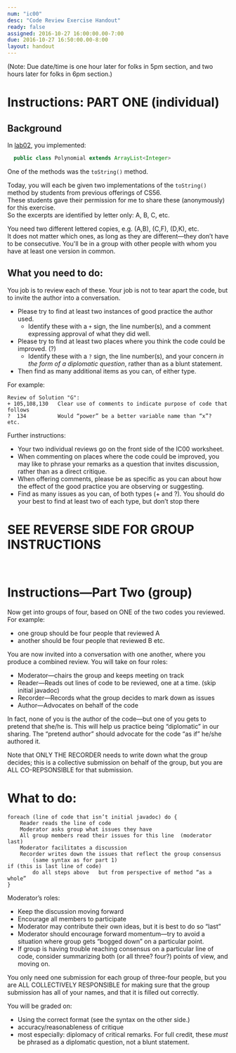 ```yaml
---
num: "ic00"
desc: "Code Review Exercise Handout"
ready: false
assigned: 2016-10-27 16:00:00.00-7:00
due: 2016-10-27 16:50:00.00-8:00
layout: handout
---
```


(Note: Due date/time is one hour later for folks in 5pm section, and two hours later for folks in 6pm section.)

# Instructions: PART ONE (individual)

## Background

In [lab02](/labs/lab02/), you implemented:

```java
  public class Polynomial extends ArrayList<Integer>
```
One of the methods was the `toString()` method.   

Today, you will each be given two implementations of the `toString()` method by students from previous offerings of CS56.  
These students gave their permission for me to share these (anonymously) for this exercise.      
So the excerpts are identified by letter only: A, B, C, etc.

You need two different lettered copies, e.g. (A,B), (C,F), (D,K), etc.    
It does not matter which ones, as long as they are different—they don’t have to be consecutive.   You'll be in a group with other people
with whom you have at least one version in common.

## What you need to do:

You job is to review each of these.  Your job is not to tear apart the code, but to invite the author into a conversation.

* Please try to find at least two instances of good practice the author used. 
    * Identify these with a `+` sign, the line number(s), and a comment expressing approval of what they did well. 
* Please try to find at least two places where you think the code could be improved. (?)
    * Identify these with a `?` sign, the line number(s), and your concern *in the form of a diplomatic question*,
      rather than as a blunt statement.  
* Then find as many additional items as you can, of either type.


For example: 

```
Review of Solution "G":
+ 105,108,130   Clear use of comments to indicate purpose of code that follows
?  134 		    Would “power” be a better variable name than “x”?
etc.
```

Further instructions:
* Your two individual reviews go on the front side of the IC00 worksheet.
* When commenting on places where the code could be improved, you may like to phrase your remarks as a question that invites discussion, rather than as a direct critique.
* When offering comments, please be as specific as you can about how the effect of the good practice you are observing or suggesting.
* Find as many issues as you can, of both types (+ and ?). You should do your best to find at least two of each type, but don’t stop there

# SEE REVERSE SIDE FOR GROUP INSTRUCTIONS

<div style="page-break-before:always;">&nbsp;</div>

# Instructions—Part Two (group)


Now get into groups of four, based on ONE of the two codes you reviewed.   For example:

* one group should be four people that reviewed A
* another should be four people that reviewed B
etc.

You are now invited into a conversation with one another, where you produce a combined review.    You will take on four roles:

* Moderator—chairs the group and keeps meeting on track
* Reader—Reads out lines of code to be reviewed, one at a time. (skip initial javadoc)
* Recorder—Records what the group decides to mark down as issues
* Author—Advocates on behalf of the code

In fact, none of you is the author of the code—but one of you gets to pretend that she/he is.     This will help us practice being “diplomatic” in our sharing.  The “pretend author” should advocate for the code “as if” he/she authored it.

Note that ONLY THE RECORDER needs to write down what the group decides; this is a collective submission on behalf of the group, but you are ALL CO-REPSONSIBLE for that submission.    

# What to do:

```
foreach (line of code that isn’t initial javadoc) do {
	Reader reads the line of code
	Moderator asks group what issues they have
	All group members read their issues for this line  (moderator last)
	Moderator facilitates a discussion
	Recorder writes down the issues that reflect the group consensus
		(same syntax as for part 1)
if (this is last line of code)
		do all steps above	 but from perspective of method “as a whole”
}
```

Moderator’s roles:
* Keep the discussion moving forward
* Encourage all members to participate
* Moderator may contribute their own ideas, but it is best to do so “last”
* Moderator should encourage forward momentum—try to avoid a situation where group gets “bogged down” on a particular point.   
* If group is having trouble reaching consensus on a particular line of code, consider summarizing both (or all three? four?) points of view, and moving on.

You only need one submission for each group of three-four people, but you are ALL COLLECTIVELY RESPONSIBLE for making sure that the
group submission has all of your names, and that it is filled out correctly.

You will be graded on:

* Using the correct format (see the syntax on the other side.)
* accuracy/reasonableness of critique
* most especially: diplomacy of critical remarks. For full credit, these *must* be phrased as a diplomatic question, not a blunt statement.


